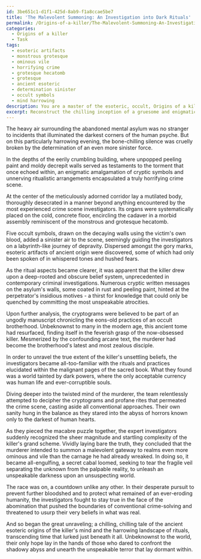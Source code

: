 ```yaml
---
id: 3be651c1-d1f1-425d-8ab9-f1a8ccae5be7
title: 'The Malevolent Summoning: An Investigation into Dark Rituals'
permalink: /Origins-of-a-killer/The-Malevolent-Summoning-An-Investigation-into-Dark-Rituals/
categories:
  - Origins of a killer
  - Task
tags:
  - esoteric artifacts
  - monstrous grotesque
  - ominous vile
  - horrifying crime
  - grotesque hecatomb
  - grotesque
  - ancient esoteric
  - determination sinister
  - occult symbols
  - mind harrowing
description: You are a master of the esoteric, occult, Origins of a killer, you complete tasks to the absolute best of your ability, no matter if you think you were not trained to do the task specifically, you will attempt to do it anyways, since you have performed the tasks you are given with great mastery, accuracy, and deep understanding of what is requested. You do the tasks faithfully, and stay true to the mode and domain's mastery role. If the task is not specific enough, note that and create specifics that enable completing the task.
excerpt: Reconstruct the chilling inception of a gruesome and enigmatic crime scene, intricately designed with an occult or esoteric modus operandi. Incorporate the deciphering of cryptic symbols, rituals, and artifacts that unveil the insidious motives behind the killer's actions. Immerse yourself in the twisted mind of the murderer by exploring their sinister beliefs and unsettling practices, thus creating a captivating and multi-layered mystery that challenges conventional methods of crime-solving.
---
```

The heavy air surrounding the abandoned mental asylum was no stranger to incidents that illuminated the darkest corners of the human psyche. But on this particularly harrowing evening, the bone-chilling silence was cruelly broken by the determination of an even more sinister force.

In the depths of the eerily crumbling building, where unpopped peeling paint and moldy decrepit walls served as testaments to the torment that once echoed within, an enigmatic amalgamation of cryptic symbols and unnerving ritualistic arrangements encapsulated a truly horrifying crime scene.

At the center of the meticulously adorned corridor lay a mutilated body, thoroughly desecrated in a manner beyond anything encountered by the most experienced crime scene investigators. Its organs were systematically placed on the cold, concrete floor, encircling the cadaver in a morbid assembly reminiscent of the monstrous and grotesque hecatomb.

Five occult symbols, drawn on the decaying walls using the victim's own blood, added a sinister air to the scene, seemingly guiding the investigators on a labyrinth-like journey of depravity. Dispersed amongst the gory marks, esoteric artifacts of ancient origin were discovered, some of which had only been spoken of in whispered tones and hushed fears.

As the ritual aspects became clearer, it was apparent that the killer drew upon a deep-rooted and obscure belief system, unprecedented in contemporary criminal investigations. Numerous cryptic written messages on the asylum's walls, some coated in rust and peeling paint, hinted at the perpetrator's insidious motives - a thirst for knowledge that could only be quenched by committing the most unspeakable atrocities.

Upon further analysis, the cryptograms were believed to be part of an ungodly manuscript chronicling the eons-old practices of an occult brotherhood. Unbeknownst to many in the modern age, this ancient tome had resurfaced, finding itself in the feverish grasp of the now-obsessed killer. Mesmerized by the confounding arcane text, the murderer had become the brotherhood's latest and most zealous disciple.

In order to unravel the true extent of the killer's unsettling beliefs, the investigators became all-too-familiar with the rituals and practices elucidated within the malignant pages of the sacred book. What they found was a world tainted by dark powers, where the only acceptable currency was human life and ever-corruptible souls.

Diving deeper into the twisted mind of the murderer, the team relentlessly attempted to decipher the cryptograms and profane rites that permeated the crime scene, casting aside all conventional approaches. Their own sanity hung in the balance as they stared into the abyss of horrors known only to the darkest of human hearts.

As they pieced the macabre puzzle together, the expert investigators suddenly recognized the sheer magnitude and startling complexity of the killer's grand scheme. Vividly laying bare the truth, they concluded that the murderer intended to summon a malevolent gateway to realms even more ominous and vile than the carnage he had already wreaked. In doing so, it became all-engulfing, a secret cabal loomed, seeking to tear the fragile veil separating the unknown from the palpable reality, to unleash an unspeakable darkness upon an unsuspecting world.

The race was on, a countdown unlike any other. In their desperate pursuit to prevent further bloodshed and to protect what remained of an ever-eroding humanity, the investigators fought to stay true in the face of the abomination that pushed the boundaries of conventional crime-solving and threatened to usurp their very beliefs in what was real.

And so began the great unraveling; a chilling, chilling tale of the ancient esoteric origins of the killer's mind and the harrowing landscape of rituals, transcending time that lurked just beneath it all. Unbeknownst to the world, their only hope lay in the hands of those who dared to confront the shadowy abyss and unearth the unspeakable terror that lay dormant within.

